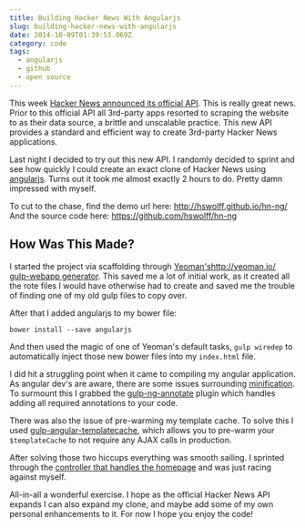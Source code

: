 ```yaml
---
title: Building Hacker News With Angularjs
slug: building-hacker-news-with-angularjs
date: 2014-10-09T01:39:53.069Z
category: code
tags:
  - angularjs
  - github
  - open source
---
```


This week [Hacker News announced its official API](http://blog.ycombinator.com/hacker-news-api). This is really great news. Prior to this official API all 3rd-party apps resorted to scraping the website to as their data source, a brittle and unscalable practice. This new API provides a standard and efficient way to create 3rd-party Hacker News applications.

Last night I decided to try out this new API. I randomly decided to sprint and see how quickly I could create an exact clone of Hacker News using [angularjs](https://angularjs.org/). Turns out it took me almost exactly 2 hours to do. Pretty damn impressed with myself.

To cut to the chase, find the demo url here: http://hswolff.github.io/hn-ng/
And the source code here: https://github.com/hswolff/hn-ng

## How Was This Made?

I started the project via scaffolding through [Yeoman's]()http://yeoman.io/ [gulp-webapp generator](https://github.com/yeoman/generator-gulp-webapp). This saved me a lot of initial work, as it created all the rote files I would have otherwise had to create and saved me the trouble of finding one of my old gulp files to copy over.

After that I added angularjs to my bower file:

`bower install --save angularjs`

And then used the magic of one of Yeoman's default tasks, `gulp wiredep` to automatically inject those new bower files into my `index.html` file.

I did hit a struggling point when it came to compiling my angular application. As angular dev's are aware, there are some issues surrounding [minification](https://docs.angularjs.org/tutorial/step_05). To surmount this I grabbed the [gulp-ng-annotate](https://github.com/Kagami/gulp-ng-annotate) plugin which handles adding all required annotations to your code.

There was also the issue of pre-warming my template cache. To solve this I used [gulp-angular-templatecache](https://github.com/miickel/gulp-angular-templatecache), which allows you to pre-warm your `$templateCache` to not require any AJAX calls in production.

After solving those two hiccups everything was smooth sailing. I sprinted through the [controller that handles the homepage](https://github.com/hswolff/hn-ng/blob/master/app/scripts/controllers/homepage.js) and was just racing against myself.

All-in-all a wonderful exercise. I hope as the official Hacker News API expands I can also expand my clone, and maybe add some of my own personal enhancements to it. For now I hope you enjoy the code!
